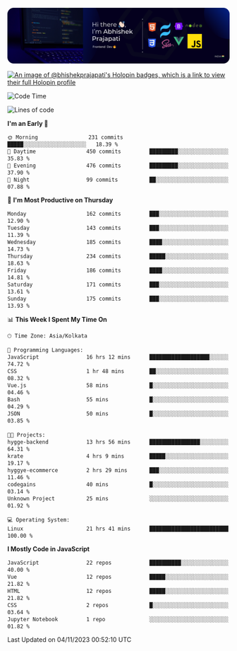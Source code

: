 ![Banner](./Header.png)

[![An image of @bhishekprajapati's Holopin badges, which is a link to view their full Holopin profile](https://holopin.me/bhishekprajapati)](https://holopin.io/@bhishekprajapati)

<!--START_SECTION:waka-->
![Code Time](http://img.shields.io/badge/Code%20Time-59%20hrs%2048%20mins-blue)

![Lines of code](https://img.shields.io/badge/From%20Hello%20World%20I%27ve%20Written-1.6%20million%20lines%20of%20code-blue)

**I'm an Early 🐤** 

```text
🌞 Morning                231 commits         █████░░░░░░░░░░░░░░░░░░░░   18.39 % 
🌆 Daytime                450 commits         █████████░░░░░░░░░░░░░░░░   35.83 % 
🌃 Evening                476 commits         █████████░░░░░░░░░░░░░░░░   37.90 % 
🌙 Night                  99 commits          ██░░░░░░░░░░░░░░░░░░░░░░░   07.88 % 
```
📅 **I'm Most Productive on Thursday** 

```text
Monday                   162 commits         ███░░░░░░░░░░░░░░░░░░░░░░   12.90 % 
Tuesday                  143 commits         ███░░░░░░░░░░░░░░░░░░░░░░   11.39 % 
Wednesday                185 commits         ████░░░░░░░░░░░░░░░░░░░░░   14.73 % 
Thursday                 234 commits         █████░░░░░░░░░░░░░░░░░░░░   18.63 % 
Friday                   186 commits         ████░░░░░░░░░░░░░░░░░░░░░   14.81 % 
Saturday                 171 commits         ███░░░░░░░░░░░░░░░░░░░░░░   13.61 % 
Sunday                   175 commits         ███░░░░░░░░░░░░░░░░░░░░░░   13.93 % 
```


📊 **This Week I Spent My Time On** 

```text
🕑︎ Time Zone: Asia/Kolkata

💬 Programming Languages: 
JavaScript               16 hrs 12 mins      ███████████████████░░░░░░   74.72 % 
CSS                      1 hr 48 mins        ██░░░░░░░░░░░░░░░░░░░░░░░   08.32 % 
Vue.js                   58 mins             █░░░░░░░░░░░░░░░░░░░░░░░░   04.46 % 
Bash                     55 mins             █░░░░░░░░░░░░░░░░░░░░░░░░   04.29 % 
JSON                     50 mins             █░░░░░░░░░░░░░░░░░░░░░░░░   03.85 % 

🐱‍💻 Projects: 
hygge-backend            13 hrs 56 mins      ████████████████░░░░░░░░░   64.31 % 
krate                    4 hrs 9 mins        █████░░░░░░░░░░░░░░░░░░░░   19.17 % 
hyggye-ecommerce         2 hrs 29 mins       ███░░░░░░░░░░░░░░░░░░░░░░   11.46 % 
codegains                40 mins             █░░░░░░░░░░░░░░░░░░░░░░░░   03.14 % 
Unknown Project          25 mins             ░░░░░░░░░░░░░░░░░░░░░░░░░   01.92 % 

💻 Operating System: 
Linux                    21 hrs 41 mins      █████████████████████████   100.00 % 
```

**I Mostly Code in JavaScript** 

```text
JavaScript               22 repos            ██████████░░░░░░░░░░░░░░░   40.00 % 
Vue                      12 repos            █████░░░░░░░░░░░░░░░░░░░░   21.82 % 
HTML                     12 repos            █████░░░░░░░░░░░░░░░░░░░░   21.82 % 
CSS                      2 repos             █░░░░░░░░░░░░░░░░░░░░░░░░   03.64 % 
Jupyter Notebook         1 repo              ░░░░░░░░░░░░░░░░░░░░░░░░░   01.82 % 
```




 Last Updated on 04/11/2023 00:52:10 UTC
<!--END_SECTION:waka-->
<!--
**bhishekprajapati/bhishekprajapati** is a ✨ _special_ ✨ repository because its `README.md` (this file) appears on your GitHub profile.

Here are some ideas to get you started:

- 🔭 I’m currently working on ...
- 🌱 I’m currently learning ...
- 👯 I’m looking to collaborate on ...
- 🤔 I’m looking for help with ...
- 💬 Ask me about ...
- 📫 How to reach me: ...
- 😄 Pronouns: ...
- ⚡ Fun fact: ...
-->

